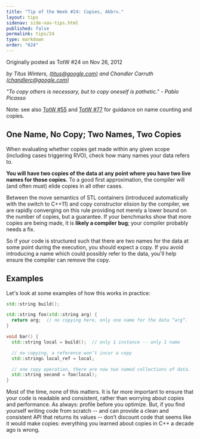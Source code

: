 ```yaml
---
title: "Tip of the Week #24: Copies, Abbrv."
layout: tips
sidenav: side-nav-tips.html
published: false
permalink: tips/24
type: markdown
order: "024"
---
```


Originally posted as TotW #24 on Nov 26, 2012

*by Titus Winters, [(titus@google.com)](mailto:titus@gmail.com) and
Chandler Carruth [(chandlerc@google.com)](mailto:chandlerc@google.com)*

*"To copy others is necessary, but to copy oneself is pathetic." - Pablo
Picasso*

Note: see also [TotW #55](/tips/55) and [TotW #77](/tips/77) for guidance
on name counting and copies.

## One Name, No Copy; Two Names, Two Copies

When evaluating whether copies get made within any given scope (including cases
triggering RVO), check how many names your data refers to.

**You will have two copies of the data at any point where you have two live
names for those copies.** To a good first approximation, the compiler will (and
often must) elide copies in all other cases.

Between the move semantics of STL containers (introduced automatically with
the switch to C++11) and copy constructor elision by the compiler, we are
rapidly converging on this rule providing not merely a lower bound on the number
of copies, but a guarantee. If your benchmarks show that more copies are being
made, it is **likely a compiler bug**; your compiler probably needs a fix.

So if your code is structured such that there are two names for the data at some
point during the execution, you should expect a copy. If you avoid introducing a
name which could possibly refer to the data, you'll help ensure the compiler can
remove the copy.

## Examples

Let's look at some examples of how this works in practice:

```c++
std::string build();

std::string foo(std::string arg) {
  return arg;  // no copying here, only one name for the data “arg”.
}

void bar() {
  std::string local = build();  // only 1 instance -- only 1 name

  // no copying, a reference won’t incur a copy
  std::string& local_ref = local;

  // one copy operation, there are now two named collections of data.
  std::string second = foo(local);
}
```

Most of the time, none of this matters. It is far more important to ensure that
your code is readable and consistent, rather than worrying about copies and
performance. As always: profile before you optimize. But, if you find yourself
writing code from scratch -- and can provide a clean and consistent API that
returns its values -- don’t discount code that seems like it would make copies:
everything you learned about copies in C++ a decade ago is wrong.
